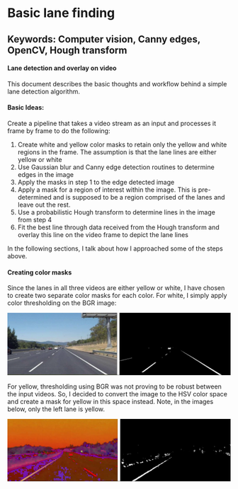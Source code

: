 # Basic lane finding
## Keywords: Computer vision, Canny edges, OpenCV, Hough transform

#### Lane detection and overlay on video
This document describes the basic thoughts and workflow behind a simple lane detection algorithm.

#### Basic Ideas:
Create a pipeline that takes a video stream as an input and processes it frame by frame to do the
following:
1. Create white and yellow color masks to retain only the yellow and white regions in the frame. The assumption is that the lane lines are either yellow or white
2. Use Gaussian blur and Canny edge detection routines to determine edges in the image
3. Apply the masks in step 1 to the edge detected image
4. Apply a mask for a region of interest within the image. This is pre-determined and is supposed to be a region comprised of the lanes and leave out the rest.
5. Use a probabilistic Hough transform to determine lines in the image from step 4
6. Fit the best line through data received from the Hough transform and overlay this line on the video frame to depict the lane lines

In the following sections, I talk about how I approached some of the steps above.

#### Creating color masks
Since the lanes in all three videos are either yellow or white, I have chosen to create two separate color
masks for each color. For white, I simply apply color thresholding on the BGR image:

![Original and thresholded image (white)](/images/img1.png)

For yellow, thresholding using BGR was not proving to be robust between the input videos. So, I decided
to convert the image to the HSV color space and create a mask for yellow in this space instead. Note, in
the images below, only the left lane is yellow.

![Original (HSV) and thresholded image (yellow)](/images/img2.png)
